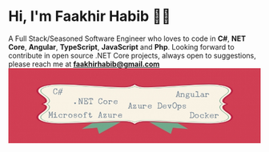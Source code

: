 # Hi, I'm Faakhir Habib 👋🏽

A Full Stack/Seasoned Software Engineer who loves to code in ****C#****, ****NET Core****, ****Angular****, ****TypeScript****, ****JavaScript**** and ****Php****.
Looking forward to contribute in open source .NET Core projects, always open to suggestions, please reach me at **faakhirhabib@gmail.com**
![](https://github.com/faakhir-habib/faakhir-habib/blob/master/VeURN1595181435.jpg)

